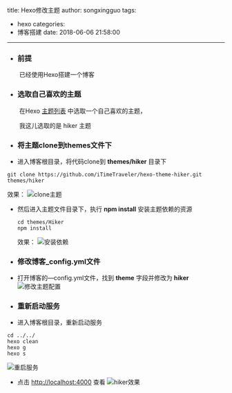 title: Hexo修改主题
author: songxingguo
tags:
  - hexo
categories:
  - 博客搭建
date: 2018-06-06 21:58:00
---
-  ### 前提
 
 &emsp;&emsp;已经使用Hexo搭建一个博客

-  ### 选取自己喜欢的主题
 &emsp;&emsp;在Hexo [主题列表](https://hexo.io/themes/) 中选取一个自己喜欢的主题，
 
 &emsp;&emsp;我这儿选取的是 hiker 主题

- ### 将主题clone到themes文件下

 - 进入博客根目录，将代码clone到 **themes/hiker** 目录下
  ```
  git clone https://github.com/iTimeTraveler/hexo-theme-hiker.git themes/hiker
  ```
   效果：
 ![clone主题](http://p9myzkds7.bkt.clouddn.com/clone-hiker.png)

 - 然后进入主题文件目录下，执行 **npm install** 安装主题依赖的资源
    ```
    cd themes/Hiker
    npm install
    ```
   效果：
 ![安装依赖](http://p9myzkds7.bkt.clouddn.com/clone-hiker.png)


-  ### 修改博客_config.yml文件

 - 打开博客的—config.yml文件，找到 **theme** 字段并修改为 **hiker**
![修改主题配置](http://p9myzkds7.bkt.clouddn.com/%E4%B8%BB%E9%A2%98%E4%BF%AE%E6%94%B9%E4%B8%BAhiker.png)

- ### 重新启动服务

 - 进入博客根目录，重新启动服务
  ```
  cd ../../
  hexo clean 
  hexo g
  hexo s
  ```
   ![重启服务](http://p9myzkds7.bkt.clouddn.com/clone-hiker.png)

 - 点击 <http://localhost:4000> 查看
 ![hiker效果](http://p9myzkds7.bkt.clouddn.com/hiker%E6%95%88%E6%9E%9C.png)